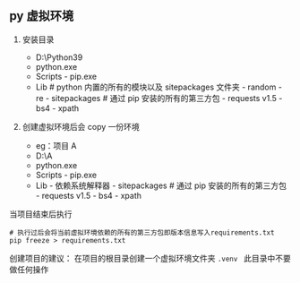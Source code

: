 ## py 虚拟环境

1. 安装目录

   - D:\Python39
   - python.exe
   - Scripts - pip.exe
   - Lib # python 内置的所有的模块以及 sitepackages 文件夹 - random - re - sitepackages # 通过 pip 安装的所有的第三方包 - requests v1.5 - bs4 - xpath

2. 创建虚拟环境后会 copy 一份环境

   - eg：项目 A
   - D:\A
   - python.exe
   - Scripts - pip.exe
   - Lib - 依赖系统解释器 - sitepackages # 通过 pip 安装的所有的第三方包 - requests v1.5 - bs4 - xpath

当项目结束后执行

```
# 执行过后会将当前虚拟环境依赖的所有的第三方包即版本信息写入requirements.txt
pip freeze > requirements.txt
```

创建项目的建议：
在项目的根目录创建一个虚拟环境文件夹 `.venv ` 此目录中不要做任何操作

